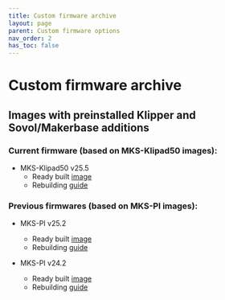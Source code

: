 ```yaml
---
title: Custom firmware archive
layout: page
parent: Custom firmware options
nav_order: 2
has_toc: false
---
```

# Custom firmware archive

## Images with preinstalled Klipper and Sovol/Makerbase additions

### Current firmware (based on MKS-Klipad50 images):

- MKS-Klipad50 v25.5
  - Ready built [image](image.html)
  - Rebuilding [guide](rebuilding.html)

### Previous firmwares (based on MKS-PI images):

- MKS-PI v25.2
  - Ready built [image](armbian-mkspi-mainline-image-v25-2.html)
  - Rebuilding [guide](armbian-mkspi-mainline-setup-v25-2.html)

- MKS-PI v24.2
  - Ready built [image](armbian-mkspi-image-v24-2.html)
  - Rebuilding [guide](armbian-mkspi-setup-v24-2.html)

